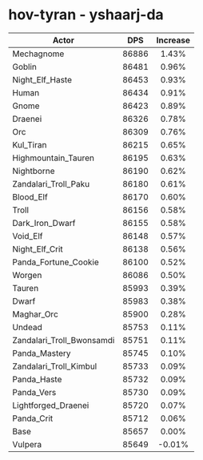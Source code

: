 # hov-tyran - yshaarj-da
| Actor | DPS | Increase |
|---|:---:|:---:|
|Mechagnome|86886|1.43%|
|Goblin|86481|0.96%|
|Night_Elf_Haste|86453|0.93%|
|Human|86434|0.91%|
|Gnome|86423|0.89%|
|Draenei|86326|0.78%|
|Orc|86309|0.76%|
|Kul_Tiran|86215|0.65%|
|Highmountain_Tauren|86195|0.63%|
|Nightborne|86190|0.62%|
|Zandalari_Troll_Paku|86180|0.61%|
|Blood_Elf|86170|0.60%|
|Troll|86156|0.58%|
|Dark_Iron_Dwarf|86155|0.58%|
|Void_Elf|86148|0.57%|
|Night_Elf_Crit|86138|0.56%|
|Panda_Fortune_Cookie|86100|0.52%|
|Worgen|86086|0.50%|
|Tauren|85993|0.39%|
|Dwarf|85983|0.38%|
|Maghar_Orc|85900|0.28%|
|Undead|85753|0.11%|
|Zandalari_Troll_Bwonsamdi|85751|0.11%|
|Panda_Mastery|85745|0.10%|
|Zandalari_Troll_Kimbul|85733|0.09%|
|Panda_Haste|85732|0.09%|
|Panda_Vers|85730|0.09%|
|Lightforged_Draenei|85720|0.07%|
|Panda_Crit|85712|0.06%|
|Base|85657|0.00%|
|Vulpera|85649|-0.01%|
